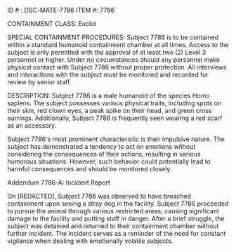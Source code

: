 ID # : DSC-MATE-7786
ITEM #: 7786

CONTAINMENT CLASS: Euclid

SPECIAL CONTAINMENT PROCEDURES: Subject 7786 is to be contained within a standard humanoid containment chamber at all times. Access to the subject is only permitted with the approval of at least two (2) Level 3 personnel or higher. Under no circumstances should any personnel make physical contact with Subject 7786 without proper protection. All interviews and interactions with the subject must be monitored and recorded for review by senior staff.

DESCRIPTION: Subject 7786 is a male humanoid of the species Homo sapiens. The subject possesses various physical traits, including spots on their skin, red clown eyes, a peak spike on their head, and green cross earrings. Additionally, Subject 7786 is frequently seen wearing a red scarf as an accessory.

Subject 7786's most prominent characteristic is their impulsive nature. The subject has demonstrated a tendency to act on emotions without considering the consequences of their actions, resulting in various humorous situations. However, such behavior could potentially lead to harmful consequences and should be monitored closely.

Addendum 7786-A: Incident Report

On [REDACTED], Subject 7786 was observed to have breached containment upon seeing a stray dog in the facility. Subject 7786 proceeded to pursue the animal through various restricted areas, causing significant damage to the facility and putting staff in danger. After a brief struggle, the subject was detained and returned to their containment chamber without further incident. The incident serves as a reminder of the need for constant vigilance when dealing with emotionally volatile subjects.